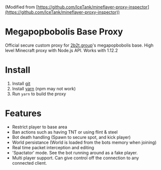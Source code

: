 (Modified from [https://github.com/IceTank/mineflayer-proxy-inspector](https://github.com/IceTank/mineflayer-proxy-inspector))
# Megapopbobolis Base Proxy
Official secure custom proxy for [2b2t.group](2b2t.group)'s megapopbobolis base.
High level Minecraft proxy with Node.js API.
Works with 1.12.2

# Install
1. Install [git](https://git-scm.com/)
2. Install [yarn](https://yarnpkg.com/) (npm may not work)
2. Run `yarn` to build the proxy

# Features
- Restrict player to base area
- Ban actions such as having TNT or using flint & steel
- Bot death handling (Spawn to secure spot, and kick player)
- World persistance (World is loaded from the bots memory when joining)
- Real time packet interception and editing
- 'Spactator' mode. See the bot running around as a fake player.
- Multi player support. Can give control off the connection to any connected client.